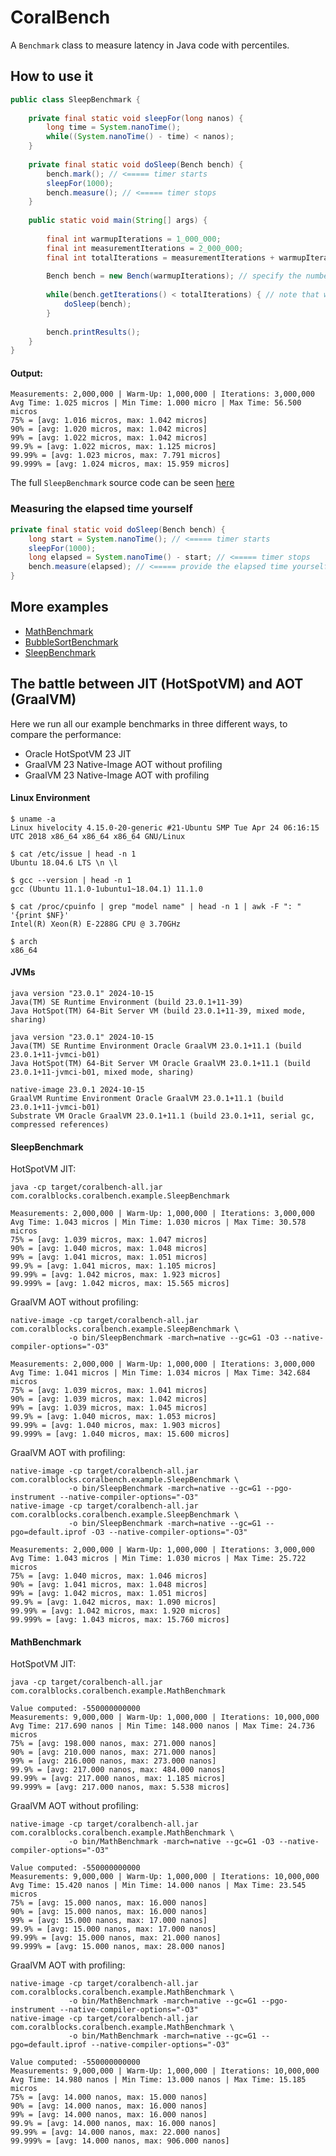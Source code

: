 # CoralBench
A <code>Benchmark</code> class to measure latency in Java code with percentiles.

## How to use it
```Java
public class SleepBenchmark {
    
    private final static void sleepFor(long nanos) {
        long time = System.nanoTime();
        while((System.nanoTime() - time) < nanos);
    }
    
    private final static void doSleep(Bench bench) {
        bench.mark(); // <===== timer starts
        sleepFor(1000);
        bench.measure(); // <===== timer stops
    }
    
    public static void main(String[] args) {
        
        final int warmupIterations = 1_000_000;
        final int measurementIterations = 2_000_000;
        final int totalIterations = measurementIterations + warmupIterations;
        
        Bench bench = new Bench(warmupIterations); // specify the number of warmup iterations to ignore
        
        while(bench.getIterations() < totalIterations) { // note that we always perform warmup + measurement iterations
            doSleep(bench);
        }
        
        bench.printResults();
    }
}
```
#### Output:
```Plain
Measurements: 2,000,000 | Warm-Up: 1,000,000 | Iterations: 3,000,000
Avg Time: 1.025 micros | Min Time: 1.000 micro | Max Time: 56.500 micros
75% = [avg: 1.016 micros, max: 1.042 micros]
90% = [avg: 1.020 micros, max: 1.042 micros]
99% = [avg: 1.022 micros, max: 1.042 micros]
99.9% = [avg: 1.022 micros, max: 1.125 micros]
99.99% = [avg: 1.023 micros, max: 7.791 micros]
99.999% = [avg: 1.024 micros, max: 15.959 micros]
```
The full <code>SleepBenchmark</code> source code can be seen [here](src/main/java/com/coralblocks/coralbench/example/SleepBenchmark.java)

### Measuring the elapsed time yourself
```Java
private final static void doSleep(Bench bench) {
    long start = System.nanoTime(); // <===== timer starts
    sleepFor(1000);
    long elapsed = System.nanoTime() - start; // <===== timer stops
    bench.measure(elapsed); // <===== provide the elapsed time yourself
}
```
## More examples
- [MathBenchmark](src/main/java/com/coralblocks/coralbench/example/MathBenchmark.java)
- [BubbleSortBenchmark](src/main/java/com/coralblocks/coralbench/example/BubbleSortBenchmark.java)
- [SleepBenchmark](src/main/java/com/coralblocks/coralbench/example/SleepBenchmark.java)

## The battle between JIT (HotSpotVM) and AOT (GraalVM)

Here we run all our example benchmarks in three different ways, to compare the performance:
- Oracle HotSpotVM 23 JIT
- GraalVM 23 Native-Image AOT without profiling
- GraalVM 23 Native-Image AOT with profiling

#### Linux Environment
```
$ uname -a
Linux hivelocity 4.15.0-20-generic #21-Ubuntu SMP Tue Apr 24 06:16:15 UTC 2018 x86_64 x86_64 x86_64 GNU/Linux

$ cat /etc/issue | head -n 1
Ubuntu 18.04.6 LTS \n \l

$ gcc --version | head -n 1
gcc (Ubuntu 11.1.0-1ubuntu1~18.04.1) 11.1.0

$ cat /proc/cpuinfo | grep "model name" | head -n 1 | awk -F ": " '{print $NF}'
Intel(R) Xeon(R) E-2288G CPU @ 3.70GHz

$ arch
x86_64
```
#### JVMs
```
java version "23.0.1" 2024-10-15
Java(TM) SE Runtime Environment (build 23.0.1+11-39)
Java HotSpot(TM) 64-Bit Server VM (build 23.0.1+11-39, mixed mode, sharing)

java version "23.0.1" 2024-10-15
Java(TM) SE Runtime Environment Oracle GraalVM 23.0.1+11.1 (build 23.0.1+11-jvmci-b01)
Java HotSpot(TM) 64-Bit Server VM Oracle GraalVM 23.0.1+11.1 (build 23.0.1+11-jvmci-b01, mixed mode, sharing)

native-image 23.0.1 2024-10-15
GraalVM Runtime Environment Oracle GraalVM 23.0.1+11.1 (build 23.0.1+11-jvmci-b01)
Substrate VM Oracle GraalVM 23.0.1+11.1 (build 23.0.1+11, serial gc, compressed references)
```

#### SleepBenchmark
HotSpotVM JIT:
```
java -cp target/coralbench-all.jar com.coralblocks.coralbench.example.SleepBenchmark
```
```
Measurements: 2,000,000 | Warm-Up: 1,000,000 | Iterations: 3,000,000
Avg Time: 1.043 micros | Min Time: 1.030 micros | Max Time: 30.578 micros
75% = [avg: 1.039 micros, max: 1.047 micros]
90% = [avg: 1.040 micros, max: 1.048 micros]
99% = [avg: 1.041 micros, max: 1.051 micros]
99.9% = [avg: 1.041 micros, max: 1.105 micros]
99.99% = [avg: 1.042 micros, max: 1.923 micros]
99.999% = [avg: 1.042 micros, max: 15.565 micros]
```
GraalVM AOT without profiling:
```
native-image -cp target/coralbench-all.jar com.coralblocks.coralbench.example.SleepBenchmark \
             -o bin/SleepBenchmark -march=native --gc=G1 -O3 --native-compiler-options="-O3"
```
```
Measurements: 2,000,000 | Warm-Up: 1,000,000 | Iterations: 3,000,000
Avg Time: 1.041 micros | Min Time: 1.034 micros | Max Time: 342.684 micros
75% = [avg: 1.039 micros, max: 1.041 micros]
90% = [avg: 1.039 micros, max: 1.042 micros]
99% = [avg: 1.039 micros, max: 1.045 micros]
99.9% = [avg: 1.040 micros, max: 1.053 micros]
99.99% = [avg: 1.040 micros, max: 1.903 micros]
99.999% = [avg: 1.040 micros, max: 15.600 micros]
```
GraalVM AOT with profiling:
```
native-image -cp target/coralbench-all.jar com.coralblocks.coralbench.example.SleepBenchmark \
             -o bin/SleepBenchmark -march=native --gc=G1 --pgo-instrument --native-compiler-options="-O3"
native-image -cp target/coralbench-all.jar com.coralblocks.coralbench.example.SleepBenchmark \
             -o bin/SleepBenchmark -march=native --gc=G1 --pgo=default.iprof -O3 --native-compiler-options="-O3"
```
```
Measurements: 2,000,000 | Warm-Up: 1,000,000 | Iterations: 3,000,000
Avg Time: 1.043 micros | Min Time: 1.030 micros | Max Time: 25.722 micros
75% = [avg: 1.040 micros, max: 1.046 micros]
90% = [avg: 1.041 micros, max: 1.048 micros]
99% = [avg: 1.042 micros, max: 1.051 micros]
99.9% = [avg: 1.042 micros, max: 1.090 micros]
99.99% = [avg: 1.042 micros, max: 1.920 micros]
99.999% = [avg: 1.043 micros, max: 15.760 micros]
```

#### MathBenchmark
HotSpotVM JIT:
```
java -cp target/coralbench-all.jar com.coralblocks.coralbench.example.MathBenchmark
```
```
Value computed: -550000000000
Measurements: 9,000,000 | Warm-Up: 1,000,000 | Iterations: 10,000,000
Avg Time: 217.690 nanos | Min Time: 148.000 nanos | Max Time: 24.736 micros
75% = [avg: 198.000 nanos, max: 271.000 nanos]
90% = [avg: 210.000 nanos, max: 271.000 nanos]
99% = [avg: 216.000 nanos, max: 273.000 nanos]
99.9% = [avg: 217.000 nanos, max: 484.000 nanos]
99.99% = [avg: 217.000 nanos, max: 1.185 micros]
99.999% = [avg: 217.000 nanos, max: 5.538 micros]
```
GraalVM AOT without profiling:
```
native-image -cp target/coralbench-all.jar com.coralblocks.coralbench.example.MathBenchmark \
             -o bin/MathBenchmark -march=native --gc=G1 -O3 --native-compiler-options="-O3"
```
```
Value computed: -550000000000
Measurements: 9,000,000 | Warm-Up: 1,000,000 | Iterations: 10,000,000
Avg Time: 15.420 nanos | Min Time: 14.000 nanos | Max Time: 23.545 micros
75% = [avg: 15.000 nanos, max: 16.000 nanos]
90% = [avg: 15.000 nanos, max: 16.000 nanos]
99% = [avg: 15.000 nanos, max: 17.000 nanos]
99.9% = [avg: 15.000 nanos, max: 17.000 nanos]
99.99% = [avg: 15.000 nanos, max: 21.000 nanos]
99.999% = [avg: 15.000 nanos, max: 28.000 nanos]
```
GraalVM AOT with profiling:
```
native-image -cp target/coralbench-all.jar com.coralblocks.coralbench.example.MathBenchmark \
             -o bin/MathBenchmark -march=native --gc=G1 --pgo-instrument --native-compiler-options="-O3"
native-image -cp target/coralbench-all.jar com.coralblocks.coralbench.example.MathBenchmark \
             -o bin/MathBenchmark -march=native --gc=G1 --pgo=default.iprof --native-compiler-options="-O3"
```
```
Value computed: -550000000000
Measurements: 9,000,000 | Warm-Up: 1,000,000 | Iterations: 10,000,000
Avg Time: 14.980 nanos | Min Time: 13.000 nanos | Max Time: 15.185 micros
75% = [avg: 14.000 nanos, max: 15.000 nanos]
90% = [avg: 14.000 nanos, max: 16.000 nanos]
99% = [avg: 14.000 nanos, max: 16.000 nanos]
99.9% = [avg: 14.000 nanos, max: 16.000 nanos]
99.99% = [avg: 14.000 nanos, max: 22.000 nanos]
99.999% = [avg: 14.000 nanos, max: 906.000 nanos]
```
